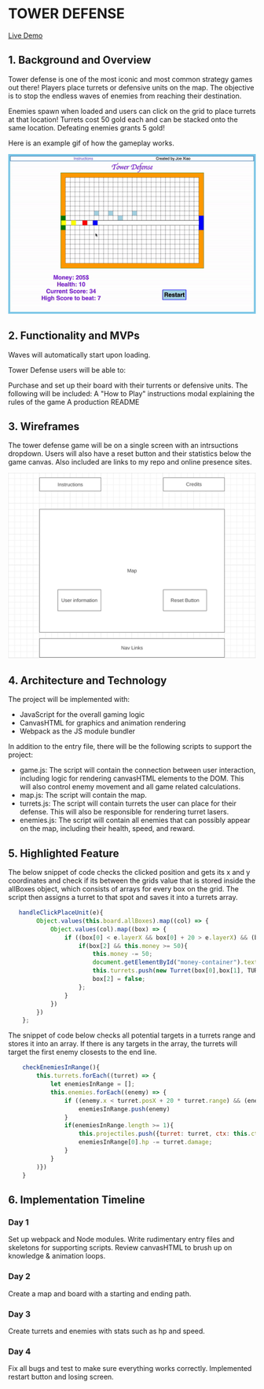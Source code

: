 # TOWER DEFENSE
[Live Demo](https://joexiao97.github.io/tower_defense/)
## 1. Background and Overview

Tower defense is one of the most iconic and most common strategy games out there! Players place turrets or defensive units on the map. The objective is to stop the
endless waves of enemies from reaching their destination.

Enemies spawn when loaded and users can click on the grid to place turrets at that location! Turrets cost 50 gold each and can be stacked onto the same location. Defeating enemies grants 5 gold!

Here is an example gif of how the gameplay works.

![tower defense gif](/towerdefense.gif)

## 2. Functionality and MVPs

Waves will automatically start upon loading.

Tower Defense users will be able to:

Purchase and set up their board with their turrents or defensive units.
The following will be included:
A "How to Play" instructions modal explaining the rules of the game
A production README

## 3. Wireframes

The tower defense game will be on a single screen with an intrsuctions dropdown. Users will also have a reset button and their statistics below the game canvas. Also included are links to my repo and online presence sites.

![tower defense wireframe](/wireframes.png)

## 4. Architecture and Technology

The project will be implemented with:
* JavaScript for the overall gaming logic
* CanvasHTML for graphics and animation rendering
* Webpack as the JS module bundler

In addition to the entry file, there will be the following scripts to support the project:

* game.js: The script will contain the connection between user interaction, including logic for rendering canvasHTML elements to the DOM. This will also control enemy movement and all game related calculations.
* map.js: The script will contain the map.
* turrets.js: The script will contain turrets the user can place for their defense. This will also be responsible for rendering turret lasers.
* enemies.js: The script will contain all enemies that can possibly appear on the map, including their health, speed, and reward.

## 5. Highlighted Feature

The below snippet of code checks the clicked position and gets its x and y coordinates and check if its between the grids value that is stored inside the allBoxes object, which consists of arrays for every box on the grid. The script then assigns a turret to that spot and saves it into a turrets array.


```javascript
   handleClickPlaceUnit(e){
        Object.values(this.board.allBoxes).map((col) => {
            Object.values(col).map((box) => {
                if ((box[0] < e.layerX && box[0] + 20 > e.layerX) && (box[1] < e.layerY && box[1] + 20 > e.layerY)){
                    if(box[2] && this.money >= 50){
                        this.money -= 50;
                        document.getElementById("money-container").textContent = "Money: " + this.money + "$";
                        this.turrets.push(new Turret(box[0],box[1], TURRET1));
                        box[2] = false;
                    };
                }
            })
        })
    };
```

The snippet of code below checks all potential targets in a turrets range and stores it into an array. If there is any targets in the array, the turrets will target the first enemy closests to the end line.

```javascript
    checkEnemiesInRange(){
        this.turrets.forEach((turret) => {
            let enemiesInRange = [];
            this.enemies.forEach((enemy) => {
                if ((enemy.x < turret.posX + 20 * turret.range) && (enemy.x > turret.posX - 20 * turret.range)){
                    enemiesInRange.push(enemy)
                }
                if(enemiesInRange.length >= 1){
                    this.projectiles.push({turret: turret, ctx: this.ctx, enemyX: enemiesInRange[0].x, enemyY:enemiesInRange[0].posY})
                    enemiesInRange[0].hp -= turret.damage;
                }
            }
        )})
    }
```

## 6. Implementation Timeline

### Day 1
Set up webpack and Node modules. Write rudimentary entry files and skeletons for supporting scripts. Review canvasHTML to brush up on knowledge & animation loops.

### Day 2
Create a map and board with a starting and ending path.

### Day 3
Create turrets and enemies with stats such as hp and speed.

### Day 4
Fix all bugs and test to make sure everything works correctly. Implemented restart button and losing screen.




